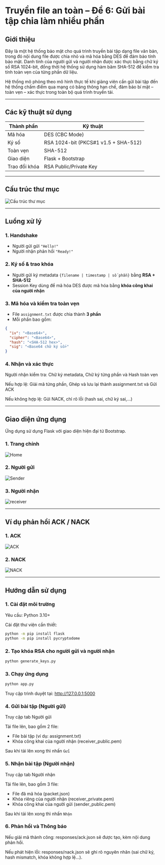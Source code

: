 # Truyền file an toàn – Đề 6: Gửi bài tập chia làm nhiều phần

## Giới thiệu

Đây là một hệ thống bảo mật cho quá trình truyền bài tập dạng file văn bản, trong đó nội dung file được chia nhỏ và mã hóa bằng DES để đảm bảo tính bảo mật. Danh tính của người gửi và người nhận được xác thực bằng chữ ký số RSA 1024-bit, đồng thời hệ thống sử dụng hàm băm SHA-512 để kiểm tra tính toàn vẹn của từng phần dữ liệu.

Hệ thống mô phỏng theo mô hình thực tế khi giảng viên cần gửi bài tập đến hệ thống chấm điểm qua mạng có băng thông hạn chế, đảm bảo bí mật – toàn vẹn – xác thực trong toàn bộ quá trình truyền tải.

---

## Các kỹ thuật sử dụng

| Thành phần | Kỹ thuật |
|------------|----------|
| Mã hóa      | DES (CBC Mode) |
| Ký số       | RSA 1024-bit (PKCS#1 v1.5 + SHA-512) |
| Toàn vẹn    | SHA-512 |
| Giao diện   | Flask + Bootstrap |
| Trao đổi khóa | RSA Public/Private Key |

---

## Cấu trúc thư mục
![Cấu trúc thư mục](images/folder.png)

---

## Luồng xử lý

### 1. Handshake
- Người gửi gửi `"Hello!"`
- Người nhận phản hồi `"Ready!"`

### 2. Ký số & trao khóa
- Người gửi ký metadata `{filename | timestamp | số phần}` bằng **RSA + SHA-512**
- Session Key dùng để mã hóa DES được mã hóa bằng **khóa công khai của người nhận**

### 3. Mã hóa và kiểm tra toàn vẹn
- File `assignment.txt` được chia thành **3 phần**
- Mỗi phần bao gồm:
```json
{
  "iv": "<Base64>",            
  "cipher": "<Base64>",        
  "hash": "<SHA-512 hex>",     
  "sig": "<Base64 chữ ký số>"  
}
```
### 4. Nhận và xác thực
Người nhận kiểm tra: Chữ ký metadata, Chữ ký từng phần và Hash toàn vẹn

Nếu hợp lệ: Giải mã từng phần, Ghép và lưu lại thành assignment.txt và Gửi ACK

Nếu không hợp lệ: Gửi NACK, chỉ rõ lỗi (hash sai, chữ ký sai,...)

---

## Giao diện ứng dụng

Ứng dụng sử dụng Flask với giao diện hiện đại từ Bootstrap.

### 1. Trang chính

![Home](images/home.png)

### 2. Người gửi

![Sender](images/sender.png)

### 3. Người nhận

![receiver](images/receiver.png)

---

## Ví dụ phản hồi ACK / NACK

### 1. ACK

![ACK](images/ack.png)

### 2. NACK

![NACK](images/nack.png)

---
## Hướng dẫn sử dụng

### 1. Cài đặt môi trường
Yêu cầu: Python 3.10+

Cài đặt thư viện cần thiết:

```bash
python -m pip install flask
python -m pip install pycryptodome
```

### 2. Tạo khóa RSA cho người gửi và người nhận

```bash
python generate_keys.py
```

### 3. Chạy ứng dụng

```bash
python app.py
```
Truy cập trình duyệt tại: http://127.0.0.1:5000


### 4. Gửi bài tập (Người gửi)
Truy cập tab Người gửi 

Tải file lên, bao gồm 2 file:
- File bài tập (ví dụ: assignment.txt)
- Khóa công khai của người nhận (receiver_public.pem)

Sau khi tải lên xong thì nhấn `Gửi`

### 5. Nhận bài tập (Người nhận)
Truy cập tab Người nhận 

Tải file lên, bao gồm 3 file: 
- File đã mã hóa (packet.json)
- Khóa riêng của người nhận (receiver_private.pem)
- Khóa công khai của người gửi (sender_public.pem)

Sau khi tải lên xong thì nhấn `Nhận`

### 6. Phản hồi và Thông báo
 Nếu giải mã thành công: responses/ack.json sẽ được tạo, kèm nội dung phản hồi.

 Nếu phát hiện lỗi: responses/nack.json sẽ ghi rõ nguyên nhân (sai chữ ký, hash mismatch, khóa không hợp lệ...).
